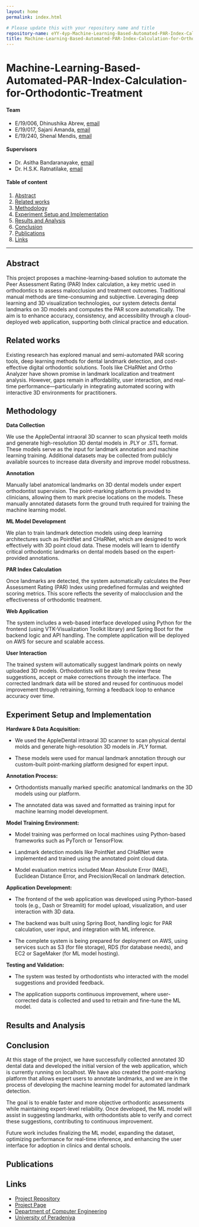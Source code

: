 ```yaml
---
layout: home
permalink: index.html

# Please update this with your repository name and title
repository-name: eYY-4yp-Machine-Learning-Based-Automated-PAR-Index-Calculation-for-Orthodontic-Treatment
title: Machine-Learning-Based-Automated-PAR-Index-Calculation-for-Orthodontic-Treatment
---
```


[comment]: # "This is the standard layout for the project, but you can clean this and use your own template"

# Machine-Learning-Based-Automated-PAR-Index-Calculation-for-Orthodontic-Treatment

#### Team

- E/19/006, Dhinushika Abrew, [email](mailto:e19006@eng.pdn.ac.lk)
- E/19/017, Sajani Amanda, [email](mailto:e19017@eng.pdn.ac.lk)
- E/19/240, Shenal Mendis, [email](mailto:e19240@eng.pdn.ac.lk)

#### Supervisors

- Dr. Asitha Bandaranayake, [email](mailto:asithab@eng.pdn.ac.lk)
- Dr. H.S.K. Ratnatilake, [email](mailto:ksandamala2002@dental.pdn.ac.lk)

#### Table of content

1. [Abstract](#abstract)
2. [Related works](#related-works)
3. [Methodology](#methodology)
4. [Experiment Setup and Implementation](#experiment-setup-and-implementation)
5. [Results and Analysis](#results-and-analysis)
6. [Conclusion](#conclusion)
7. [Publications](#publications)
8. [Links](#links)

---

<!-- 
DELETE THIS SAMPLE before publishing to GitHub Pages !!!
This is a sample image, to show how to add images to your page. To learn more options, please refer [this](https://projects.ce.pdn.ac.lk/docs/faq/how-to-add-an-image/)
![Sample Image](./images/sample.png) 
-->


## Abstract

This project proposes a machine-learning-based solution to automate the Peer Assessment Rating (PAR) Index calculation, a key metric used in orthodontics to assess malocclusion and treatment outcomes. Traditional manual methods are time-consuming and subjective. Leveraging deep learning and 3D visualization technologies, our system detects dental landmarks on 3D models and computes the PAR score automatically. The aim is to enhance accuracy, consistency, and accessibility through a cloud-deployed web application, supporting both clinical practice and education.

## Related works

Existing research has explored manual and semi-automated PAR scoring tools, deep learning methods for dental landmark detection, and cost-effective digital orthodontic solutions. Tools like CHaRNet and Ortho Analyzer have shown promise in landmark localization and treatment analysis. However, gaps remain in affordability, user interaction, and real-time performance—particularly in integrating automated scoring with interactive 3D environments for practitioners.

## Methodology

**Data Collection**

We use the AppleDental intraoral 3D scanner to scan physical teeth molds and generate high-resolution 3D dental models in .PLY or .STL format. These models serve as the input for landmark annotation and machine learning training. Additional datasets may be collected from publicly available sources to increase data diversity and improve model robustness.

**Annotation** <br>

Manually label anatomical landmarks on 3D dental models under expert orthodontist supervision. The point-marking platform is provided to clinicians, allowing them to mark precise locations on the models. These manually annotated datasets form the ground truth required for training the machine learning model.

**ML Model Development** <br>

We plan to train landmark detection models using deep learning architectures such as PointNet and CHaRNet, which are designed to work effectively with 3D point cloud data. These models will learn to identify critical orthodontic landmarks on dental models based on the expert-provided annotations.

**PAR Index Calculation** <br>

Once landmarks are detected, the system automatically calculates the Peer Assessment Rating (PAR) Index using predefined formulas and weighted scoring metrics. This score reflects the severity of malocclusion and the effectiveness of orthodontic treatment.

**Web Application** <br>

The system includes a web-based interface developed using Python for the frontend (using VTK-Visualization Toolkit library) and Spring Boot for the backend logic and API handling. The complete application will be deployed on AWS for secure and scalable access.

**User Interaction** <br>

The trained system will automatically suggest landmark points on newly uploaded 3D models. Orthodontists will be able to review these suggestions, accept or make corrections through the interface. The corrected landmark data will be stored and reused for continuous model improvement through retraining, forming a feedback loop to enhance accuracy over time.

## Experiment Setup and Implementation

**Hardware & Data Acquisition:**

* We used the AppleDental intraoral 3D scanner to scan physical dental molds and generate high-resolution 3D models in .PLY format.

* These models were used for manual landmark annotation through our custom-built point-marking platform designed for expert input.

**Annotation Process:**

* Orthodontists manually marked specific anatomical landmarks on the 3D models using our platform.

* The annotated data was saved and formatted as training input for machine learning model development.

**Model Training Environment:**

* Model training was performed on local machines using Python-based frameworks such as PyTorch or TensorFlow.

* Landmark detection models like PointNet and CHaRNet were implemented and trained using the annotated point cloud data.

* Model evaluation metrics included Mean Absolute Error (MAE), Euclidean Distance Error, and Precision/Recall on landmark detection.

**Application Development:**

* The frontend of the web application was developed using Python-based tools (e.g., Dash or Streamlit) for model upload, visualization, and user interaction with 3D data.

* The backend was built using Spring Boot, handling logic for PAR calculation, user input, and integration with ML inference.

* The complete system is being prepared for deployment on AWS, using services such as S3 (for file storage), RDS (for database needs), and EC2 or SageMaker (for ML model hosting).

**Testing and Validation:**

* The system was tested by orthodontists who interacted with the model suggestions and provided feedback.

* The application supports continuous improvement, where user-corrected data is collected and used to retrain and fine-tune the ML model.

## Results and Analysis
<!--
**Accuracy** <br>

The model achieved <1 mm mean Euclidean distance error for most landmarks.

**Efficiency** <br>

Automated scoring reduced evaluation time by 50–70% compared to manual methods.

**User Feedback** <br>

Early testing showed high acceptance of AI-suggested points, especially by novice users.

**Validation** <br>

Cross-checked with expert-annotated ground truth using statistical reliability tests.
-->
## Conclusion

At this stage of the project, we have successfully collected annotated 3D dental data and developed the initial version of the web application, which is currently running on localhost. We have also created the point-marking platform that allows expert users to annotate landmarks, and we are in the process of developing the machine learning model for automated landmark detection.

The goal is to enable faster and more objective orthodontic assessments while maintaining expert-level reliability. Once developed, the ML model will assist in suggesting landmarks, with orthodontists able to verify and correct these suggestions, contributing to continuous improvement.

Future work includes finalizing the ML model, expanding the dataset, optimizing performance for real-time inference, and enhancing the user interface for adoption in clinics and dental schools.

## Publications
[//]: # "Note: Uncomment each once you uploaded the files to the repository"

<!-- 1. [Semester 7 report](./) -->
<!-- 2. [Semester 7 slides](./) -->
<!-- 3. [Semester 8 report](./) -->
<!-- 4. [Semester 8 slides](./) -->
<!-- 5. Author 1, Author 2 and Author 3 "Research paper title" (2021). [PDF](./). -->


## Links

[//]: # ( NOTE: EDIT THIS LINKS WITH YOUR REPO DETAILS )

- [Project Repository](https://github.com/cepdnaclk/e19-4yp-Machine-Learning-Based-Automated-PAR-Index-Calculation-for-Orthodontic-Treatment)
- [Project Page](https://cepdnaclk.github.io/e19-4yp-Machine-Learning-Based-Automated-PAR-Index-Calculation-for-Orthodontic-Treatment)
- [Department of Computer Engineering](http://www.ce.pdn.ac.lk/)
- [University of Peradeniya](https://eng.pdn.ac.lk/)

[//]: # "Please refer this to learn more about Markdown syntax"
[//]: # "https://github.com/adam-p/markdown-here/wiki/Markdown-Cheatsheet"
